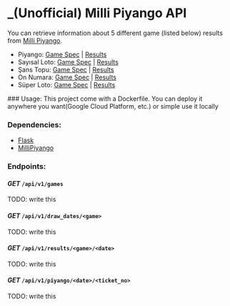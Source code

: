 # _(Unofficial) Milli Piyango API

You can retrieve information about 5 different game (listed below) results from [Milli Piyango](http://www.mpi.gov.tr/).

* Piyango: [Game Spec](http://www.mpi.gov.tr/?q=node/1) | [Results](http://www.mpi.gov.tr/sonuclar/_cs_piyango.php)
* Sayısal Loto: [Game Spec](http://www.mpi.gov.tr/node/73?q=node/33) | [Results](http://www.mpi.gov.tr/sonuclar/_cs_sayisal.php)
* Şans Topu: [Game Spec](http://www.mpi.gov.tr/node/73?q=node/31) | [Results](http://www.mpi.gov.tr/sonuclar/_cs_sanstopu.php)
* On Numara: [Game Spec](http://www.mpi.gov.tr/node/73?q=node/8) | [Results](http://www.mpi.gov.tr/sonuclar/_cs_onnumara.php)
* Süper Loto: [Game Spec](http://www.mpi.gov.tr/node/73?q=node/32) | [Results](http://www.mpi.gov.tr/sonuclar/_cs_superloto.php)

### Usage:
This project come with a Dockerfile. You can deploy it anywhere you want(Google Cloud Platform, etc.) or simple use it locally

### Dependencies:
* [Flask](http://flask.pocoo.org/)
* [MilliPiyango](https://github.com/molcay/milli-piyango/)


### Endpoints:

#### _GET_ `/api/v1/games`
TODO: write this

#### _GET_ `/api/v1/draw_dates/<game>`
TODO: write this

#### _GET_ `/api/v1/results/<game>/<date>`
TODO: write this

#### _GET_ `/api/v1/piyango/<date>/<ticket_no>`
TODO: write this

